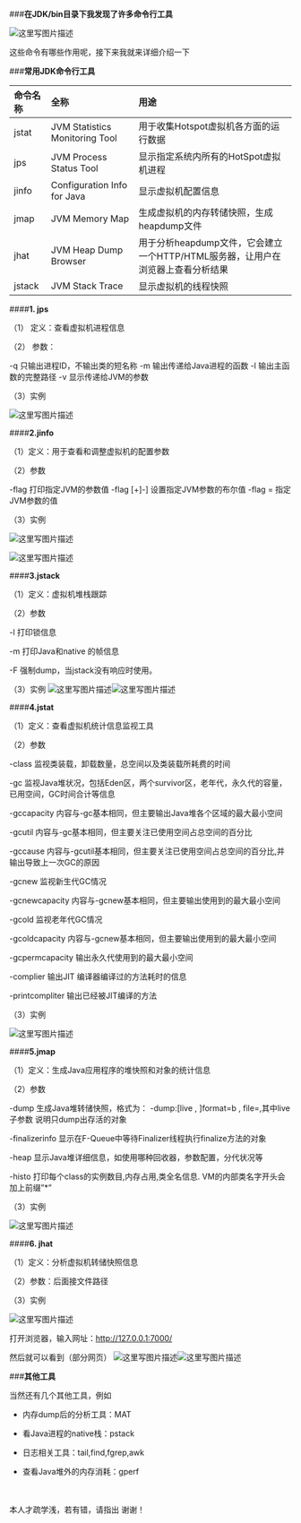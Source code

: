 ###**在JDK/bin目录下我发现了许多命令行工具**

![这里写图片描述](http://img.blog.csdn.net/20170624205551775?watermark/2/text/aHR0cDovL2Jsb2cuY3Nkbi5uZXQvYmFpeWVfeGluZw==/font/5a6L5L2T/fontsize/400/fill/I0JBQkFCMA==/dissolve/70/gravity/SouthEast)

这些命令有哪些作用呢，接下来我就来详细介绍一下

###**常用JDK命令行工具**

|命令名称	|全称	|用途|
|:---------|:--------|:-----|
|jstat	|JVM Statistics Monitoring Tool	|用于收集Hotspot虚拟机各方面的运行数据|
|jps	|JVM Process Status Tool	|显示指定系统内所有的HotSpot虚拟机进程|
|jinfo|	Configuration Info for Java	|显示虚拟机配置信息|
|jmap	|JVM Memory Map|	生成虚拟机的内存转储快照，生成heapdump文件|
|jhat|	JVM Heap Dump Browser|	用于分析heapdump文件，它会建立一个HTTP/HTML服务器，让用户在浏览器上查看分析结果|
|jstack	|JVM Stack Trace|	显示虚拟机的线程快照|

####**1. jps** 

（1）	定义：查看虚拟机进程信息

（2）	参数：

 -q 只输出进程ID，不输出类的短名称
-m 输出传递给Java进程的函数
-l  输出主函数的完整路径
-v  显示传递给JVM的参数

（3）实例

![这里写图片描述](http://img.blog.csdn.net/20170624210245001?watermark/2/text/aHR0cDovL2Jsb2cuY3Nkbi5uZXQvYmFpeWVfeGluZw==/font/5a6L5L2T/fontsize/400/fill/I0JBQkFCMA==/dissolve/70/gravity/SouthEast)


####**2.jinfo**

（1）定义：用于查看和调整虚拟机的配置参数

（2）参数

-flag <name> 打印指定JVM的参数值
-flag [+]-]<name> 设置指定JVM参数的布尔值
-flag <name> = <value> 指定JVM参数的值

（3）实例

![这里写图片描述](http://img.blog.csdn.net/20170624210539134?watermark/2/text/aHR0cDovL2Jsb2cuY3Nkbi5uZXQvYmFpeWVfeGluZw==/font/5a6L5L2T/fontsize/400/fill/I0JBQkFCMA==/dissolve/70/gravity/SouthEast)

![这里写图片描述](http://img.blog.csdn.net/20170624210703473?watermark/2/text/aHR0cDovL2Jsb2cuY3Nkbi5uZXQvYmFpeWVfeGluZw==/font/5a6L5L2T/fontsize/400/fill/I0JBQkFCMA==/dissolve/70/gravity/SouthEast)


####**3.jstack**

（1）定义：虚拟机堆栈跟踪

（2）参数

-l 打印锁信息

-m 打印Java和native 的帧信息

-F 强制dump，当jstack没有响应时使用。

（3）实例
![这里写图片描述](http://img.blog.csdn.net/20170624211215995?watermark/2/text/aHR0cDovL2Jsb2cuY3Nkbi5uZXQvYmFpeWVfeGluZw==/font/5a6L5L2T/fontsize/400/fill/I0JBQkFCMA==/dissolve/70/gravity/SouthEast)![这里写图片描述](http://img.blog.csdn.net/20170624211223038?watermark/2/text/aHR0cDovL2Jsb2cuY3Nkbi5uZXQvYmFpeWVfeGluZw==/font/5a6L5L2T/fontsize/400/fill/I0JBQkFCMA==/dissolve/70/gravity/SouthEast)

####**4.jstat**

（1）定义：查看虚拟机统计信息监视工具

（2）参数

-class  监视类装载，卸载数量，总空间以及类装载所耗费的时间

-gc   监视Java堆状况，包括Eden区，两个survivor区，老年代，永久代的容量，已用空间，GC时间合计等信息

-gccapacity  内容与-gc基本相同，但主要输出Java堆各个区域的最大最小空间

-gcutil  内容与-gc基本相同，但主要关注已使用空间占总空间的百分比

-gccause  内容与-gcutil基本相同，但主要关注已使用空间占总空间的百分比,并输出导致上一次GC的原因

-gcnew  监视新生代GC情况

-gcnewcapacity  内容与-gcnew基本相同，但主要输出使用到的最大最小空间

-gcold  监视老年代GC情况

-gcoldcapacity  内容与-gcnew基本相同，但主要输出使用到的最大最小空间

-gcpermcapacity  输出永久代使用到的最大最小空间

-complier   输出JIT 编译器编译过的方法耗时的信息

-printcompliter  输出已经被JIT编译的方法

（3）实例

![这里写图片描述](http://img.blog.csdn.net/20170624211904987?watermark/2/text/aHR0cDovL2Jsb2cuY3Nkbi5uZXQvYmFpeWVfeGluZw==/font/5a6L5L2T/fontsize/400/fill/I0JBQkFCMA==/dissolve/70/gravity/SouthEast)

####**5.jmap**

（1）定义：生成Java应用程序的堆快照和对象的统计信息

（2）参数

-dump 生成Java堆转储快照，格式为： -dump:[live , ]format=b , file=,其中live子参数 说明只dump出存活的对象

-finalizerinfo 显示在F-Queue中等待Finalizer线程执行finalize方法的对象

-heap 显示Java堆详细信息，如使用哪种回收器，参数配置，分代状况等

-histo  打印每个class的实例数目,内存占用,类全名信息. VM的内部类名字开头会加上前缀”*”

（3）实例

![这里写图片描述](http://img.blog.csdn.net/20170624212413840?watermark/2/text/aHR0cDovL2Jsb2cuY3Nkbi5uZXQvYmFpeWVfeGluZw==/font/5a6L5L2T/fontsize/400/fill/I0JBQkFCMA==/dissolve/70/gravity/SouthEast)

####**6. jhat**

（1）定义：分析虚拟机转储快照信息

（2）参数：后面接文件路径

（3）实例

![这里写图片描述](http://img.blog.csdn.net/20170624213137117?watermark/2/text/aHR0cDovL2Jsb2cuY3Nkbi5uZXQvYmFpeWVfeGluZw==/font/5a6L5L2T/fontsize/400/fill/I0JBQkFCMA==/dissolve/70/gravity/SouthEast)

打开浏览器，输入网址：http://127.0.0.1:7000/

然后就可以看到（部分网页）
![这里写图片描述](http://img.blog.csdn.net/20170624213707817?watermark/2/text/aHR0cDovL2Jsb2cuY3Nkbi5uZXQvYmFpeWVfeGluZw==/font/5a6L5L2T/fontsize/400/fill/I0JBQkFCMA==/dissolve/70/gravity/SouthEast)![这里写图片描述](http://img.blog.csdn.net/20170624213726800?watermark/2/text/aHR0cDovL2Jsb2cuY3Nkbi5uZXQvYmFpeWVfeGluZw==/font/5a6L5L2T/fontsize/400/fill/I0JBQkFCMA==/dissolve/70/gravity/SouthEast)

###**其他工具**

当然还有几个其他工具，例如

* 内存dump后的分析工具：MAT

* 看Java进程的native栈：pstack

* 日志相关工具：tail,find,fgrep,awk

* 查看Java堆外的内存消耗：gperf

<br>
<br>
本人才疏学浅，若有错，请指出
谢谢！